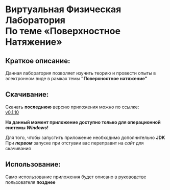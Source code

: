 # Виртуальная Физическая Лаборатория <br> По теме «Поверхностное Натяжение»
## Краткое описание:
Данная лаборатория позволяет изучить теорию и провести опыты в электронном виде в рамках темы **"Поверхностное натяжение"** 
## Скачивание:
Скачать **последнюю** версию приложения можно по ссылке:  
[v0.1.10](https://github.com/LevPM/PhVLofSuTe/releases/tag/v0.1.10)

**На данный момент приложение доступно только для операционной системы _Windows_!**

Для того, чтобы запустить приложение необходимо дополнительно **JDK**  
При _**первом**_ запуске при отстувии вас переправит на _сайт_ для скачивания

## Использование:
Само использование приложения будет описано в руководстве пользователя **позднее**